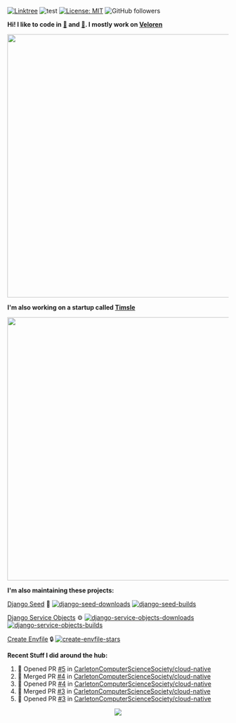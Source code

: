 [![Linktree](https://img.shields.io/badge/linktree-1de9b6?style=for-the-badge&logo=linktree&logoColor=white)](https://linktr.ee/angelonfira)
![test](https://hits.seeyoufarm.com/api/count/incr/badge.svg?url=https://github.com/AngelOnFira)
[![License: MIT](https://img.shields.io/badge/License-MIT-yellow.svg)](https://opensource.org/licenses/MIT)
![GitHub followers](https://img.shields.io/github/followers/angelonfira?style=social)

**Hi! I like to code in [:crab:](https://www.rust-lang.org/) and [:snake:](https://www.python.org/). I mostly work on [Veloren](https://veloren.net)**

<p align="center">
  <img width="600" src="https://media.discordapp.net/attachments/444005079410802699/730566298073038949/rsz_5f0656b6aa176.png">
</p>

**I'm also working on a startup called [Timsle](https://timsle.com)**

<p align="center">
  <img width="600" src="https://media.discordapp.net/attachments/444005079410802699/730566842674053130/rsz_5f0657242abb4.png">
</p>

**I'm also maintaining these projects:**

[Django Seed](https://github.com/Brobin/django-seed)
:seedling:
[![django-seed-downloads](https://pepy.tech/badge/django-seed)](https://pepy.tech/project/django-seed)
[![django-seed-builds](https://github.com/Brobin/django-seed/workflows/Test/badge.svg)](https://github.com/Brobin/django-seed)

[Django Service Objects](https://github.com/mixxorz/django-service-objects)
:gear:
[![django-service-objects-downloads](https://pepy.tech/badge/django-service-objects)](https://pepy.tech/project/django-service-objects)
[![django-service-objects-builds](https://github.com/mixxorz/django-service-objects/actions/workflows/test.yml/badge.svg)](https://github.com/mixxorz/django-service-objects/actions/workflows/test.yml)

[Create Envfile](https://github.com/SpicyPizza/create-envfile)
:lock:
[![create-envfile-stars](https://img.shields.io/github/stars/SpicyPizza/create-envfile?style=social)](https://github.com/SpicyPizza/create-envfile)

**Recent Stuff I did around the hub:**

<!--START_SECTION:activity-->
1. 💪 Opened PR [#5](https://github.com/CarletonComputerScienceSociety/cloud-native/pull/5) in [CarletonComputerScienceSociety/cloud-native](https://github.com/CarletonComputerScienceSociety/cloud-native)
2. 🎉 Merged PR [#4](https://github.com/CarletonComputerScienceSociety/cloud-native/pull/4) in [CarletonComputerScienceSociety/cloud-native](https://github.com/CarletonComputerScienceSociety/cloud-native)
3. 💪 Opened PR [#4](https://github.com/CarletonComputerScienceSociety/cloud-native/pull/4) in [CarletonComputerScienceSociety/cloud-native](https://github.com/CarletonComputerScienceSociety/cloud-native)
4. 🎉 Merged PR [#3](https://github.com/CarletonComputerScienceSociety/cloud-native/pull/3) in [CarletonComputerScienceSociety/cloud-native](https://github.com/CarletonComputerScienceSociety/cloud-native)
5. 💪 Opened PR [#3](https://github.com/CarletonComputerScienceSociety/cloud-native/pull/3) in [CarletonComputerScienceSociety/cloud-native](https://github.com/CarletonComputerScienceSociety/cloud-native)
<!--END_SECTION:activity-->

<p align="center">
  <img src="https://github-profile-trophy.vercel.app/?username=angelonfira&column=4&theme=nord&margin-w=15&margin-h=15">
</p>
